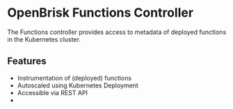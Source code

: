 # OpenBrisk Functions Controller

The Functions controller provides access to metadata of deployed functions in the Kubernetes cluster.

## Features

-  Instrumentation of (deployed) functions
-  Autoscaled using Kubernetes Deployment
-  Accessible via REST API
-  